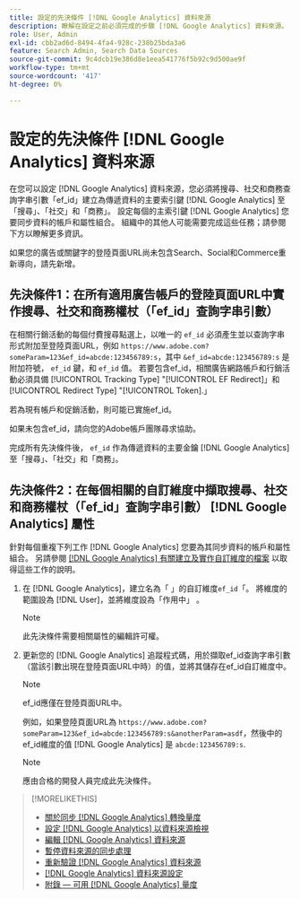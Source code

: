 ```yaml
---
title: 設定的先決條件 [!DNL Google Analytics] 資料來源
description: 瞭解在設定之前必須完成的步驟 [!DNL Google Analytics] 資料來源。
role: User, Admin
exl-id: cbb2ad6d-8494-4fa4-928c-238b25bda3a6
feature: Search Admin, Search Data Sources
source-git-commit: 9c4dcb19e386d8e1eea541776f5b92c9d500ae9f
workflow-type: tm+mt
source-wordcount: '417'
ht-degree: 0%

---
```


# 設定的先決條件 [!DNL Google Analytics] 資料來源

在您可以設定 [!DNL Google Analytics] 資料來源，您必須將搜尋、社交和商務查詢字串引數「ef_id」建立為傳遞資料的主要索引鍵 [!DNL Google Analytics] 至「搜尋」、「社交」和「商務」。 設定每個的主索引鍵 [!DNL Google Analytics] 您要同步資料的帳戶和屬性組合。 組織中的其他人可能需要完成這些任務；請參閱下方以瞭解更多資訊。

如果您的廣告或關鍵字的登陸頁面URL尚未包含Search、Social和Commerce重新導向，請先新增。

## 先決條件1：在所有適用廣告帳戶的登陸頁面URL中實作搜尋、社交和商務權杖（「ef_id」查詢字串引數）

在相關行銷活動的每個付費搜尋點選上，以唯一的 `ef_id` 必須產生並以查詢字串形式附加至登陸頁面URL，例如 `https://www.adobe.com?someParam=123&ef_id=abcde:123456789:s`，其中 `&ef_id=abcde:123456789:s` 是附加符號， `ef_id` 鍵，和 `ef_id` 值。 若要包含ef_id，相關廣告網路帳戶和行銷活動必須具備 [!UICONTROL Tracking Type] &quot;[!UICONTROL EF Redirect]」和 [!UICONTROL Redirect Type] &quot;[!UICONTROL Token].」

若為現有帳戶和促銷活動，則可能已實施ef_id。

如果未包含ef_id，請向您的Adobe帳戶團隊尋求協助。

完成所有先決條件後， `ef_id` 作為傳遞資料的主要金鑰 [!DNL Google Analytics] 至「搜尋」、「社交」和「商務」。

## 先決條件2：在每個相關的自訂維度中擷取搜尋、社交和商務權杖（「ef_id」查詢字串引數） [!DNL Google Analytics] 屬性

針對每個重複下列工作 [!DNL Google Analytics] 您要為其同步資料的帳戶和屬性組合。 另請參閱 [[!DNL Google Analytics] 有關建立及實作自訂維度的檔案](https://support.google.com/analytics/answer/2709829?hl=en#zippy=%2Cin-this-article) 以取得這些工作的說明。

1. 在 [!DNL Google Analytics]，建立名為「 」的自訂維度`ef_id`「。 將維度的範圍設為 [!DNL User]，並將維度設為「作用中」 。

   >[!NOTE]
   >
   >此先決條件需要相關屬性的編輯許可權。

1. 更新您的 [!DNL Google Analytics] 追蹤程式碼，用於擷取ef_id查詢字串引數（當該引數出現在登陸頁面URL中時）的值，並將其儲存在ef_id自訂維度中。

   >[!NOTE]
   >
   >ef_id應僅在登陸頁面URL中。

   例如，如果登陸頁面URL為 `https://www.adobe.com?someParam=123&ef_id=abcde:123456789:s&anotherParam=asdf`，然後中的ef_id維度的值 [!DNL Google Analytics] 是 `abcde:123456789:s`.

   >[!NOTE]
   >
   >應由合格的開發人員完成此先決條件。

>[!MORELIKETHIS]
>
>* [關於同步 [!DNL Google Analytics] 轉換量度](data-source-about.md)
>* [設定 [!DNL Google Analytics] 以資料來源檢視](data-source-configure.md)
>* [編輯 [!DNL Google Analytics] 資料來源](data-source-edit.md)
>* [暫停資料來源的同步處理](data-source-pause.md)
>* [重新驗證 [!DNL Google Analytics] 資料來源](data-source-reauthenticate.md)
>* [[!DNL Google Analytics] 資料來源設定](data-source-settings.md)
>* [附錄 — 可用 [!DNL Google Analytics] 量度](data-source-ga-metrics.md)
